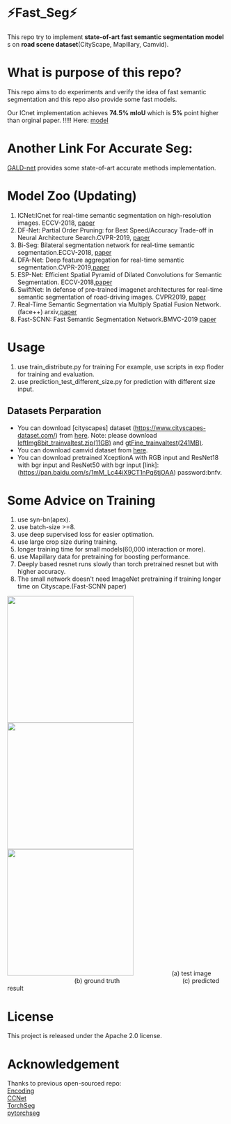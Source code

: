 

# :zap:Fast_Seg:zap:

This repo try to implement **state-of-art fast semantic segmentation model** s on **road scene dataset**(CityScape, 
Mapillary, Camvid).


# What is purpose of this repo?
This repo aims to do experiments and verify the idea of fast semantic segmentation and this repo
also provide some fast models.  
 
Our ICnet implementation achieves **74.5% mIoU** which is **5%** point higher than orginal paper. !!!!! Here: [model](https://drive.google.com/open?id=1A6z87_GCHEuKeZfbGpEvnkZ0POdW2Q_U)

# Another Link For Accurate Seg: 
[GALD-net](https://github.com/lxtGH/GALD-Net) provides some state-of-art accurate methods implementation.   

# Model Zoo (Updating)
1. ICNet:ICnet for real-time semantic segmentation on high-resolution images. ECCV-2018, [paper](https://arxiv.org/abs/1704.08545) 
2. DF-Net: Partial Order Pruning: for Best Speed/Accuracy Trade-off in Neural Architecture Search.CVPR-2019, [paper](https://arxiv.org/abs/1903.03777)   
3. Bi-Seg: Bilateral segmentation network for real-time semantic segmentation.ECCV-2018, [paper](https://arxiv.org/pdf/1808.00897.pdf)  
4. DFA-Net: Deep feature aggregation for real-time semantic segmentation.CVPR-2019,[paper](https://arxiv.org/abs/1904.02216)  
5. ESP-Net: Efficient Spatial Pyramid of Dilated Convolutions for Semantic Segmentation. ECCV-2018,[paper](https://arxiv.org/abs/1803.06815)  
6. SwiftNet: In defense of pre-trained imagenet architectures for real-time semantic segmentation of road-driving images. CVPR2019, [paper](http://openaccess.thecvf.com/content_CVPR_2019/papers/Orsic_In_Defense_of_Pre-Trained_ImageNet_Architectures_for_Real-Time_Semantic_Segmentation_CVPR_2019_paper.pdf)  
7. Real-Time Semantic Segmentation via Multiply Spatial Fusion Network.(face++) arxiv,[paper](https://arxiv.org/abs/1911.07217)  
8. Fast-SCNN: Fast Semantic Segmentation Network.BMVC-2019 [paper](https://arxiv.org/abs/1902.04502)  




# Usage
1. use train_distribute.py for training For example, use scripts in exp floder for training and evaluation.
2. use prediction_test_different_size.py for prediction with different size input.


## Datasets Perparation
- You can download [cityscapes] dataset (https://www.cityscapes-dataset.com/) from [here](https://www.cityscapes-dataset.com/downloads/). Note: please download [leftImg8bit_trainvaltest.zip(11GB)](https://www.cityscapes-dataset.com/file-handling/?packageID=4) and [gtFine_trainvaltest(241MB)](https://www.cityscapes-dataset.com/file-handling/?packageID=1).
- You can download camvid dataset from [here](https://github.com/alexgkendall/SegNet-Tutorial/tree/master/CamVid).
- You can download pretrained XceptionA with RGB input and ResNet18 with bgr input  and ResNet50 with bgr input
[link]:(https://pan.baidu.com/s/1mM_Lc44iX9CT1nPq6tjOAA)  password:bnfv.


# Some Advice on Training
1. use syn-bn(apex).
2. use batch-size >=8.
3. use deep supervised loss for easier optimation.
4. use large crop size during training. 
5. longer training time for small models(60,000 interaction or more).
6. use Mapillary data for pretraining for boosting performance.
7. Deeply based resnet runs slowly than torch pretrained resnet but with higher accuracy.
8. The small network doesn't need ImageNet pretraining if training longer time on Cityscape.(Fast-SCNN paper)


<img src="./data/fig/frankfurt_000000_002196_leftImg8bit.png" width="290" /><img src="./data/fig/frankfurt_000000_002196_gtFine_color.png" width="290" /><img src="./data/fig/frankfurt_000000_002196_leftImg8bit_pred.png" width="290" />
&emsp;&emsp;&emsp;&emsp;&emsp;&emsp;(a) test image &emsp;&emsp;&emsp;&emsp;&emsp;&emsp;&emsp;&emsp;&emsp;&emsp;&emsp;(b) ground truth &emsp;&emsp;&emsp;&emsp;&emsp;&emsp;&emsp;&emsp;&emsp;&emsp;(c) predicted result

# License
This project is released under the Apache 2.0 license.




# Acknowledgement

Thanks to previous open-sourced repo:  
[Encoding](https://github.com/zhanghang1989/PyTorch-Encoding)    
[CCNet](https://github.com/speedinghzl/CCNet)   
[TorchSeg](https://github.com/ycszen/TorchSeg)  
[pytorchseg](https://github.com/meetshah1995/pytorch-semseg) 

